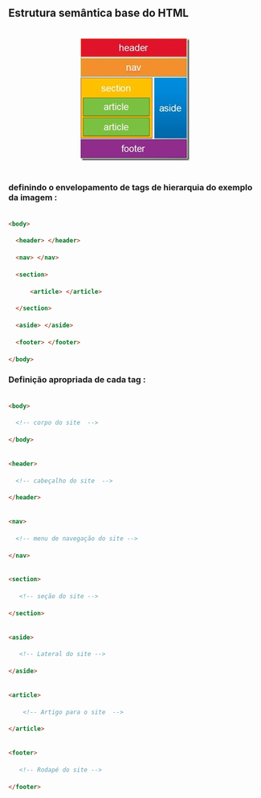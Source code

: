 ## Estrutura semântica base do HTML </p>
<br>
<div align="center" >
<img src="https://github.com/LeandroPereira2603/HTML/blob/main/explica%C3%A7%C3%B5es/imgem/estrutura-semantica-html.png" alt="Estrutura semântica base do HTML">
</div>
<br>

###  definindo o envelopamento de tags de hierarquia do exemplo da imagem :

```html

<body>

  <header> </header>
  
  <nav> </nav>
  
  <section>

      <article> </article>

  </section>
  
  <aside> </aside>
  
  <footer> </footer>

</body>

```
### Definição apropriada de cada tag :
```html

<body>

  <!-- corpo do site  -->

</body>

```

```html

<header>

  <!-- cabeçalho do site  -->

</header>

```

```html

<nav>

  <!-- menu de navegação do site -->

</nav>

```


```Html

<section>
  
   <!-- seção do site -->

</section>

```

```html 

<aside>

   <!-- Lateral do site -->

</aside>

```

```html 

<article> 

    <!-- Artigo para o site  -->

</article>

```

```html 

<footer>

   <!-- Rodapé do site -->

</footer>

```







